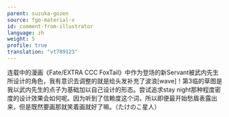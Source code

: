 ```yaml
---
parent: suzuka-gozen
source: fgo-material-v
id: comment-from-illustrator
language: zh
weight: 5
profile: true
translation: "vt789123"
---
```


连载中的漫画《Fate/EXTRA CCC FoxTail》中作为登场的新Servant被武内先生所设计的角色，我有意识去调整的就是给头发补充了波浪[wave]！第3临的草图是我以武内先生的点子为基础加以自己设计的形态。尝试追求stay night那种程度密度的设计效果会如何呢。因为听到了信赖度这个词，所以即便最开始愁眉表露出来，但是既然要画那就笑着画就好了嘛。（たけのこ星人）
